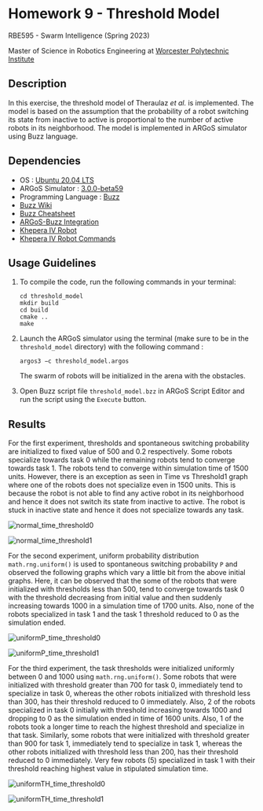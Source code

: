 # Homework 9 - Threshold Model

RBE595 - Swarm Intelligence (Spring 2023)

Master of Science in Robotics Engineering at [Worcester Polytechnic Institute](https://www.wpi.edu/)

## Description

In this exercise, the threshold model of Theraulaz *et al.* is implemented. The model is based on the assumption that the probability of a robot switching its state from inactive to active is proportional to the number of active robots in its neighborhood. The model is implemented in ARGoS simulator using Buzz language.

## Dependencies
- OS : [Ubuntu 20.04 LTS](https://releases.ubuntu.com/20.04/)
- ARGoS Simulator : [3.0.0-beta59](https://www.argos-sim.info/core.php)
- Programming Language : [Buzz](https://github.com/NESTLab/Buzz.git)
- [Buzz Wiki](https://the.swarming.buzz/wiki/doku.php?id=start)
- [Buzz Cheatsheet](https://the.swarming.buzz/wiki/doku.php?id=buzz_syntax_cheatsheet)
- [ARGoS-Buzz Integration](https://the.swarming.buzz/wiki/doku.php?id=buzz_argos)
- [Khepera IV Robot](https://github.com/ilpincy/argos3-kheperaiv.git)
- [Khepera IV Robot Commands](https://the.swarming.buzz/wiki/doku.php?id=buzz_kh4)

## Usage Guidelines

1. To compile the code, run the following commands in your terminal:
    ```
    cd threshold_model
    mkdir build
    cd build
    cmake ..
    make
    ```

2. Launch the ARGoS simulator using the terminal (make sure to be in the `threshold_model` directory) with the following command :

    ```
    argos3 −c threshold_model.argos
    ```

    The swarm of robots will be initialized in the arena with the obstacles. 

3. Open Buzz script file `threshold_model.bzz` in ARGoS Script Editor and run the script using the `Execute` button.

## Results

For the first experiment, thresholds and spontaneous switching probability are initialized to fixed value of 500 and 0.2 respectively. Some robots specialize towards task 0 while the remaining robots tend to converge towards task 1. The robots tend to converge within simulation time of 1500 units. However, there is an exception as seen in Time vs Threshold1 graph where one of the robots does not specialize even in 1500 units. This is because the robot is not able to find any active robot in its neighborhood and hence it does not switch its state from inactive to active. The robot is stuck in inactive state and hence it does not specialize towards any task.

![normal_time_threshold0](https://github.com/ranebhushan/swarm_workspace/assets/34753789/cf44056d-1e8d-4e25-82d1-8a114f1b957d)

![normal_time_threshold1](https://github.com/ranebhushan/swarm_workspace/assets/34753789/844de3ad-77a6-4df5-aaf4-ba8aa86220f4)

For the second experiment, uniform probability distribution `math.rng.uniform()` is used to spontaneous switching probability `P` and observed the following graphs which vary a little bit from the above initial graphs. Here, it can be observed that the some of the robots that were initialized with thresholds less than 500, tend to converge towards task 0 with the threshold decreasing from initial value and then suddenly increasing towards 1000 in a simulation time of 1700 units. Also, none of the robots specialized in task 1 and the task 1 threshold reduced to 0 as the simulation ended.

![uniformP_time_threshold0](https://github.com/ranebhushan/swarm_workspace/assets/34753789/cfa766a0-bcac-4186-8772-c39132e49ea3)

![uniformP_time_threshold1](https://github.com/ranebhushan/swarm_workspace/assets/34753789/2a2ca7f2-f20a-4248-bbd8-96024f739d38)


For the third experiment, the task thresholds were initialized uniformly between 0 and 1000 using `math.rng.uniform()`. Some robots that were initialized with threshold greater than 700 for task 0, immediately tend to specialize in task 0, whereas the other robots initialized with threshold less than 300, has their threshold reduced to 0 immediately. Also, 2 of the robots specialized in task 0 initially with threshold increasing towards 1000 and dropping to 0 as the simulation ended in time of 1600 units. Also, 1 of the robots took a longer time to reach the highest threshold and specialize in that task. Similarly, some robots that were initialized with threshold greater than 900 for task 1, immediately tend to specialize in task 1, whereas the other robots initialized with threshold less than 200, has their threshold reduced to 0 immediately. Very few robots (5) specialized in task 1 with their threshold reaching highest value in stipulated simulation time.

![uniformTH_time_threshold0](https://github.com/ranebhushan/swarm_workspace/assets/34753789/21b7acfc-7fd6-43fc-b3e5-2af848bf9153)

![uniformTH_time_threshold1](https://github.com/ranebhushan/swarm_workspace/assets/34753789/946c9ec9-e989-48c6-9de7-40adb8b3581b)

